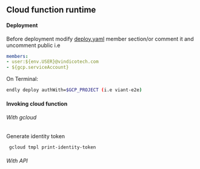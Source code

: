 ## Cloud function runtime


#### Deployment


Before deployment modify [deploy.yaml](deploy.yaml) member section/or comment it and uncomment public  i.e

```yaml
members:
- user:${env.USER}@vindicotech.com
- ${gcp.serviceAccount}
```
On Terminal:

```bash
endly deploy authWith=$GCP_PROJECT (i.e viant-e2e)
```

####  Invoking cloud function



###### With gcloud

Generate identity token
```bash
 gcloud tmpl print-identity-token
 ```



###### With API 